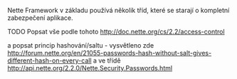 Nette Framework v základu používá několik tříd, které se starají o kompletní zabezpečení aplikace.

TODO Popsat vše podle tohoto http://doc.nette.org/cs/2.2/access-control

a popsat princip hashování/saltu - vysvětleno zde http://forum.nette.org/en/21055-passwords-hash-without-salt-gives-different-hash-on-every-call a ve třídě http://api.nette.org/2.2.0/Nette.Security.Passwords.html

